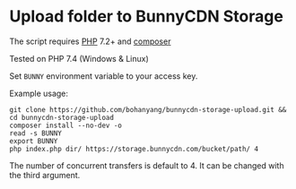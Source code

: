 # Upload folder to BunnyCDN Storage

The script requires [PHP](https://www.php.net/downloads.php) 7.2+ and [composer](https://getcomposer.org/download/)

Tested on PHP 7.4 (Windows & Linux)

Set `BUNNY` environment variable to your access key.

Example usage:

```shell script
git clone https://github.com/bohanyang/bunnycdn-storage-upload.git && cd bunnycdn-storage-upload
composer install --no-dev -o
read -s BUNNY
export BUNNY
php index.php dir/ https://storage.bunnycdn.com/bucket/path/ 4
```

The number of concurrent transfers is default to 4. It can be changed with the third argument.
